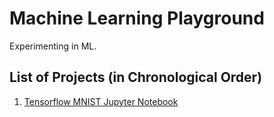# Machine Learning Playground

Experimenting in ML.

## List of Projects (in Chronological Order)

1. [Tensorflow MNIST Jupyter Notebook](https://github.com/LeePresswood/machine-learning-playground/tree/master/tf-mnist)
